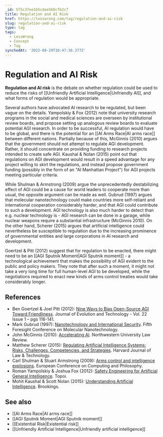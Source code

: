 ```yaml
---
_id: 5f5c37ee1b5cdee568cfb2c7
title: Regulation and AI Risk
href: https://lesswrong.com/tag/regulation-and-ai-risk
slug: regulation-and-ai-risk
type: tag
tags:
  - LessWrong
  - Concept
  - Tag
synchedAt: '2022-08-29T10:47:36.377Z'
---
```

# Regulation and AI Risk

**Regulation and AI risk** is the debate on whether regulation could be used to reduce the risks of [[Unfriendly Artificial Intelligence|Unfriendly AI]], and what forms of regulation would be appropriate.

Several authors have advocated AI research to be regulated, but been vague on the details. Yampolskiy & Fox (2012) note that university research programs in the social and medical sciences are overseen by institutional review boards, and propose setting up analogous review boards to evaluate potential AGI research. In order to be successful, AI regulation would have to be global, and there is the potential for an [[AI Arms Race|AI arms race]] between different nations. Partially because of this, McGinnis (2010) argues that the government should not attempt to regulate AGI development. Rather, it should concentrate on providing funding to research projects intended to create safe AGI. Kaushal & Nolan (2015) point out that regulations on AGI development would result in a speed advantage for any project willing to skirt the regulations, and instead propose government funding (possibly in the form of an "AI Manhattan Project") for AGI projects meeting particular criteria.

While Shulman & Armstrong (2009) argue the unprecedentedly destabilizing effect of AGI could be a cause for world leaders to cooperate more than usual, the opposite argument can be made as well. Gubrud (1997) argues that molecular nanotechnology could make countries more self-reliant and international cooperation considerably harder, and that AGI could contribute to such a development. AGI technology is also much harder to detect than e.g. nuclear technology is - AGI research can be done in a garage, while nuclear weapons require a substantial infrastructure (McGinnis 2010). On the other hand, Scherer (2015) argues that artificial intelligence could nevertheless be susceptible to regulation due to the increasing prominence of governmental entities and large corporations in AI research and development.

Goertzel & Pitt (2012) suggest that for regulation to be enacted, there might need to be an [[AGI Sputnik Moment|AGI Sputnik moment]] \- a technological achievement that makes the possibility of AGI evident to the public and policy makers. They note that after such a moment, it might not take a very long time for full human-level AGI to be developed, while the negotiations required to enact new kinds of arms control treaties would take considerably longer.

## References

- Ben Goertzel & Joel Pitt (2012): [Nine Ways to Bias Open-Source AGI Toward Friendliness](http://jetpress.org/v22/goertzel-pitt.htm). Journal of Evolution and Technology - Vol. 22 Issue 1 – pgs 116-141.
- Mark Gubrud (1997): [Nanotechnology and International Security](http://www.foresight.org/Conferences/MNT05/Papers/Gubrud/). Fifth Foresight Conference on Molecular Nanotechnology.
- John McGinnis (2010): [Accelerating AI](http://papers.ssrn.com/sol3/papers.cfm?abstract_id=1593851). Northwestern University Law Review.
- Matthew Scherer (2015): [Regulating Artificial Intelligence Systems: Risks, Challenges, Competencies, and Strategies](http://papers.ssrn.com/abstract=2609777). Harvard Journal of Law & Technology.
- Carl Shulman & Stuart Armstrong (2009): [Arms control and intelligence explosions](http://intelligence.org/files/ArmsControl.pdf). European Conference on Computing and Philosophy.
- Roman Yampolskiy & Joshua Fox (2012): [Safety Engineering for Artificial General Intelligence](http://intelligence.org/files/SafetyEngineering.pdf). Topoi.
- Mohit Kaushal & Scott Nolan (2015): [Understanding Artificial Intelligence](http://www.brookings.edu/blogs/techtank/posts/2015/04/14-understanding-artificial-intelligence). Brookings.

## See also

- [[AI Arms Race|AI arms race]]
- [[AGI Sputnik Moment|AGI Sputnik moment]]
- [[Existential Risk|Existential risk]]
- [[Unfriendly Artificial Intelligence|Unfriendly artificial intelligence]]